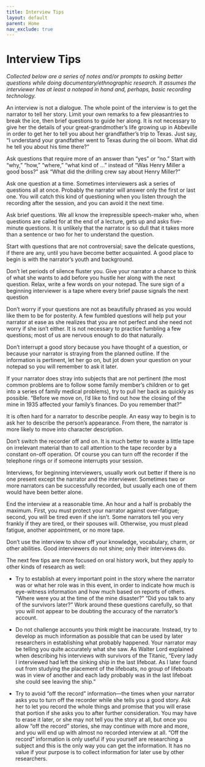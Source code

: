```yaml
---
title: Interview Tips
layout: default
parent: Home
nav_exclude: true
---
```


# Interview Tips

*Collected below are a series of notes and/or prompts to asking better questions while doing documentary/ethnographic research. It assumes the interviewer has at least a notepad in hand and, perhaps, basic recording technology.*

An interview is not a dialogue. The whole point of the interview is to get the narrator to tell her story. Limit your own remarks to a few pleasantries to break the ice, then brief questions to guide her along. It is not necessary to give her the details of your great-grandmother’s life growing up in Abbeville in order to get her to tell you about her grandfather’s trip to Texas. Just say, “I understand your grandfather went to Texas during the oil boom. What did he tell you about his time there?”

Ask questions that require more of an answer than “yes” or “no.” Start with “why,” “how,” “where,” “what kind of ...” instead of “Was Henry Miller a good boss?” ask “What did the drilling crew say about Henry Miller?”

Ask one question at a time. Sometimes interviewers ask a series of questions all at once. Probably the narrator will answer only the first or last one. You will catch this kind of questioning when you listen through the recording after the session, and you can avoid it the next time.

Ask brief questions. We all know the irrepressible speech-maker who, when questions are called for at the end of a lecture, gets up and asks five-minute questions. It is unlikely that the narrator is so dull that it takes more than a sentence or two for her to understand the question.

Start with questions that are not controversial; save the delicate questions, if there are any, until you have become better acquainted. A good place to begin is with the narrator’s youth and background.

Don’t let periods of silence fluster you. Give your narrator a chance to think of what she wants to add before you hustle her along with the next question. Relax, write a few words on your notepad. The sure sign of a beginning interviewer is a tape where every brief pause signals the next question

Don’t worry if your questions are not as beautifully phrased as you would like them to be for posterity. A few fumbled questions will help put your narrator at ease as she realizes that you are not perfect and she need not worry if she isn’t either. It is not necessary to practice fumbling a few questions; most of us are nervous enough to do that naturally.

Don’t interrupt a good story because you have thought of a question, or because your narrator is straying from the planned outline. If the information is pertinent, let her go on, but jot down your question on your notepad so you will remember to ask it later.

If your narrator does stray into subjects that are not pertinent (the most common problems are to follow some family member’s children or to get into a series of family medical problems), try to pull her back as quickly as possible. “Before we move on, I’d like to find out how the closing of the mine in 1935 affected your family’s finances. Do you remember that?”

It is often hard for a narrator to describe people. An easy way to begin is to ask her to describe the person’s appearance. From there, the narrator is more likely to move into character description.

Don’t switch the recorder off and on. It is much better to waste a little tape on irrelevant material than to call attention to the tape recorder by a constant on-off operation. Of course you can turn off the recorder if the telephone rings or if someone interrupts your session.

Interviews, for beginning interviewers, usually work out better if there is no one present except the narrator and the interviewer. Sometimes two or more narrators can be successfully recorded, but usually each one of them would have been better alone.

End the interview at a reasonable time. An hour and a half is probably the maximum. First, you must protect your narrator against over-fatigue; second, you will be tired even if she isn’t. Some narrators tell you very frankly if they are tired, or their spouses will. Otherwise, you must plead fatigue, another appointment, or no more tape.

Don’t use the interview to show off your knowledge, vocabulary, charm, or other abilities. Good interviewers do not shine; only their interviews do.

The next few tips are more focused on oral history work, but they apply to other kinds of research as well:

* Try to establish at every important point in the story where the narrator was or what her role was in this event, in order to indicate how much is eye-witness information and how much based on reports of others. “Where were you at the time of the mine disaster?” “Did you talk to any of the survivors later?” Work around these questions carefully, so that you will not appear to be doubting the accuracy of the narrator’s account.

* Do not challenge accounts you think might be inaccurate. Instead, try to develop as much information as possible that can be used by later researchers in establishing what probably happened. Your narrator may be telling you quite accurately what she saw. As Walter Lord explained when describing his interviews with survivors of the Titanic, “Every lady I interviewed had left the sinking ship in the last lifeboat. As I later found out from studying the placement of the lifeboats, no group of lifeboats was in view of another and each lady probably was in the last lifeboat she could see leaving the ship.”

* Try to avoid “off the record” information—the times when your narrator asks you to turn off the recorder while she tells you a good story. Ask her to let you record the whole things and promise that you will erase that portion if she asks you to after further consideration. You may have to erase it later, or she may not tell you the story at all, but once you allow “off the record” stories, she may continue with more and more, and you will end up with almost no recorded interview at all. “Off the record” information is only useful if you yourself are researching a subject and this is the only way you can get the information. It has no value if your purpose is to collect information for later use by other researchers.
